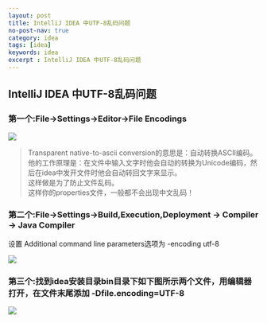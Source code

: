 ```yaml
---
layout: post
title: IntelliJ IDEA 中UTF-8乱码问题
no-post-nav: true
category: idea
tags: [idea]
keywords: idea
excerpt : IntelliJ IDEA 中UTF-8乱码问题
---
```


## IntelliJ IDEA 中UTF-8乱码问题

### 第一个:File->Settings->Editor->File Encodings

![](https://luopengfei3000.github.io/assets/images/2019/idea/2019-04-21-idea-encoded-utf8/01.png)

> Transparent native-to-ascii conversion的意思是：自动转换ASCII编码。<br/>
> 他的工作原理是：在文件中输入文字时他会自动的转换为Unicode编码，然后在idea中发开文件时他会自动转回文字来显示。<br/>
> 这样做是为了防止文件乱码。<br/>
> 这样你的properties文件，一般都不会出现中文乱码！

### 第二个:File->Settings->Build,Execution,Deployment -> Compiler -> Java Compiler

设置 Additional command line parameters选项为 -encoding utf-8

![](https://luopengfei3000.github.io/assets/images/2019/idea/2019-04-21-idea-encoded-utf8/02.png)

### 第三个:找到idea安装目录bin目录下如下图所示两个文件，用编辑器打开，在文件末尾添加 -Dfile.encoding=UTF-8

![](https://luopengfei3000.github.io/assets/images/2019/idea/2019-04-21-idea-encoded-utf8/03.png)







